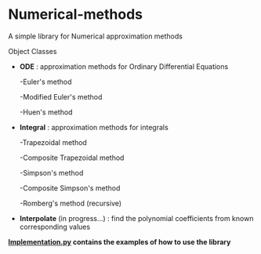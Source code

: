 # Numerical-methods
  A simple library for Numerical approximation methods
 
Object Classes
- **ODE** : approximation methods for Ordinary Differential Equations
    
    -Euler's method
    
    -Modified Euler's method
    
    -Huen's method
    
- **Integral** : approximation methods for integrals

    -Trapezoidal method
    
    -Composite Trapezoidal method
    
    -Simpson's method
    
    -Composite Simpson's method
    
    -Romberg's method (recursive)
    
- **Interpolate** (in progress...) : find the polynomial coefficients from known corresponding values

**[Implementation.py](https://github.com/NameAtirut/Numerical-methods/blob/main/implementation.py) contains the examples of how to use the library** 
